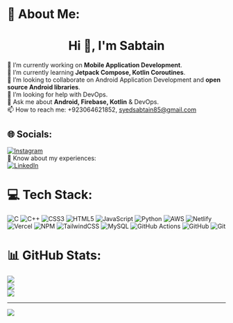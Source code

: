 # 💫 About Me:
<h1 align="center">Hi 👋, I'm Sabtain</h1>

🔭 I’m currently working on **Mobile Application Development**.<br>🌱 I’m currently learning **Jetpack Compose, Kotlin Coroutines**.<br>👯 I’m looking to collaborate on Android Application Development and  **open source Android libraries**.<br>🤔 I’m looking for help with DevOps.<br>💬 Ask me about **Android, Firebase, Kotlin** & DevOps.<br>📫 How to reach me: +923064621852, [syedsabtain85@gmail.com](mailto:syedsabtain85@gmail.com)
## 🌐 Socials:
[![Instagram](https://img.shields.io/badge/Instagram-%23E4405F.svg?logo=Instagram&logoColor=white)](https://instagram.com/_syed_sabtain) 
<br>
📄 Know about my experiences:<br>[![LinkedIn](https://img.shields.io/badge/LinkedIn-%230077B5.svg?logo=linkedin&logoColor=white)](https://www.linkedin.com/in/syed-sabtain/)

# 💻 Tech Stack:
![C](https://img.shields.io/badge/c-%2300599C.svg?style=for-the-badge&logo=c&logoColor=white) ![C++](https://img.shields.io/badge/c++-%2300599C.svg?style=for-the-badge&logo=c%2B%2B&logoColor=white) ![CSS3](https://img.shields.io/badge/css3-%231572B6.svg?style=for-the-badge&logo=css3&logoColor=white) ![HTML5](https://img.shields.io/badge/html5-%23E34F26.svg?style=for-the-badge&logo=html5&logoColor=white) ![JavaScript](https://img.shields.io/badge/javascript-%23323330.svg?style=for-the-badge&logo=javascript&logoColor=%23F7DF1E) ![Python](https://img.shields.io/badge/python-3670A0?style=for-the-badge&logo=python&logoColor=ffdd54) ![AWS](https://img.shields.io/badge/AWS-%23FF9900.svg?style=for-the-badge&logo=amazon-aws&logoColor=white) ![Netlify](https://img.shields.io/badge/netlify-%23000000.svg?style=for-the-badge&logo=netlify&logoColor=#00C7B7) ![Vercel](https://img.shields.io/badge/vercel-%23000000.svg?style=for-the-badge&logo=vercel&logoColor=white) ![NPM](https://img.shields.io/badge/NPM-%23CB3837.svg?style=for-the-badge&logo=npm&logoColor=white) ![TailwindCSS](https://img.shields.io/badge/tailwindcss-%2338B2AC.svg?style=for-the-badge&logo=tailwind-css&logoColor=white) ![MySQL](https://img.shields.io/badge/mysql-4479A1.svg?style=for-the-badge&logo=mysql&logoColor=white) ![GitHub Actions](https://img.shields.io/badge/github%20actions-%232671E5.svg?style=for-the-badge&logo=githubactions&logoColor=white) ![GitHub](https://img.shields.io/badge/github-%23121011.svg?style=for-the-badge&logo=github&logoColor=white) ![Git](https://img.shields.io/badge/git-%23F05033.svg?style=for-the-badge&logo=git&logoColor=white)

# 📊 GitHub Stats:
![](https://github-readme-stats.vercel.app/api?username=Syed-Sabtain85&theme=dark&hide_border=false&include_all_commits=true&count_private=true)<br/>
![](https://github-readme-streak-stats.herokuapp.com/?user=Syed-Sabtain85&theme=dark&hide_border=false)<br/>
![](https://github-readme-stats.vercel.app/api/top-langs/?username=Syed-Sabtain85&theme=dark&hide_border=false&include_all_commits=true&count_private=true&layout=compact)

---
[![](https://visitcount.itsvg.in/api?id=sajeelsam14&icon=0&color=0)](https://visitcount.itsvg.in)

<!-- Proudly created with GPRM ( https://gprm.itsvg.in ) -->
